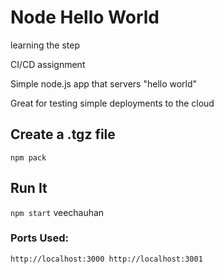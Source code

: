 # Node Hello World
learning the step

CI/CD assignment

Simple node.js app that servers "hello world"

Great for testing simple deployments to the cloud

## Create a .tgz file

`npm pack`

## Run It

`npm start`
veechauhan

### Ports Used:
`http://localhost:3000
http://localhost:3001`

